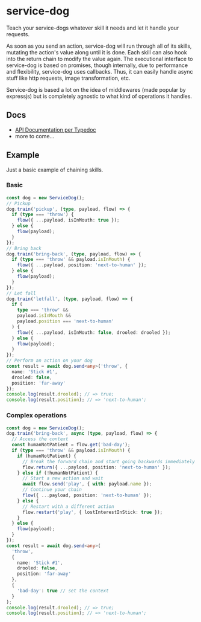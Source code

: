 # service-dog

Teach your service-dogs whatever skill it needs and let it handle your requests.

As soon as you send an action, service-dog will run through all of its skills, mutating the action's value along until it is done. Each skill can also hook into the return chain to modify the value again. The executional interface to service-dog is based on promises, though internally, due to performance and flexibility, service-dog uses callbacks. Thus, it can easily handle async stuff like http requests, image transformation, etc.

Service-dog is based a lot on the idea of middlewares (made popular by expressjs) but is completely agnostic to what kind of operations it handles.

## Docs
- [API Documentation per Typedoc](https://bkniffler.github.io/service-dog/)
- more to come...

## Example

Just a basic example of chaining skills.

### Basic

```ts
const dog = new ServiceDog();
// Pickup
dog.train('pickup', (type, payload, flow) => {
  if (type === 'throw') {
    flow({ ...payload, isInMouth: true });
  } else {
    flow(payload);
  }
});
// Bring back
dog.train('bring-back', (type, payload, flow) => {
  if (type === 'throw' && payload.isInMouth) {
    flow({ ...payload, position: 'next-to-human' });
  } else {
    flow(payload);
  }
});
// Let fall
dog.train('letfall', (type, payload, flow) => {
  if (
    type === 'throw' &&
    payload.isInMouth &&
    payload.position === 'next-to-human'
  ) {
    flow({ ...payload, isInMouth: false, drooled: drooled });
  } else {
    flow(payload);
  }
});
// Perform an action on your dog
const result = await dog.send<any>('throw', {
  name: 'Stick #1',
  drooled: false,
  position: 'far-away'
});
console.log(result.drooled); // => true;
console.log(result.position); // => 'next-to-human';
```

### Complex operations

```ts
const dog = new ServiceDog();
dog.train('bring-back', async (type, payload, flow) => {
  // Access the context
  const humanNotPatient = flow.get('bad-day');
  if (type === 'throw' && payload.isInMouth) {
    if (humanNotPatient) {
      // Break the forward chain and start going backwards immediately
      flow.return({ ...payload, position: 'next-to-human' });
    } else if (!humanNotPatient) {
      // Start a new action and wait
      await flow.send('play', { with: payload.name });
      // Continue your chain
      flow({ ...payload, position: 'next-to-human' });
    } else {
      // Restart with a different action
      flow.restart('play', { lostInterestInStick: true });
    }
  } else {
    flow(payload);
  }
});
const result = await dog.send<any>(
  'throw',
  {
    name: 'Stick #1',
    drooled: false,
    position: 'far-away'
  },
  {
    'bad-day': true // set the context
  }
);
console.log(result.drooled); // => true;
console.log(result.position); // => 'next-to-human';
```
